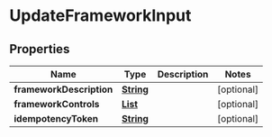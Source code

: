 

# UpdateFrameworkInput


## Properties

| Name | Type | Description | Notes |
|------------ | ------------- | ------------- | -------------|
|**frameworkDescription** | [**String**](String.md) |  |  [optional] |
|**frameworkControls** | [**List**](List.md) |  |  [optional] |
|**idempotencyToken** | [**String**](String.md) |  |  [optional] |



